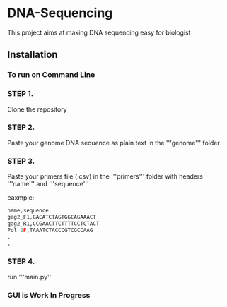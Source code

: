 # DNA-Sequencing

This project aims at making DNA sequencing easy for biologist

## Installation

### To run on Command Line

### STEP 1. 

Clone the repository

### STEP 2. 

Paste your genome DNA sequence as plain text in the '''genome''' folder

### STEP 3. 

Paste your primers file (.csv) in the '''primers''' folder with headers '''name''' and '''sequence'''

eaxmple:

```python
name,sequence
gag2_F1,GACATCTAGTGGCAGAAACT
gag2_R1,CCGAACTTCTTTTCCTCTACT
Pol 2F,TAAATCTACCCGTCGCCAAG
.
.
```

### STEP 4.
run '''main.py'''


### GUI is Work In Progress
